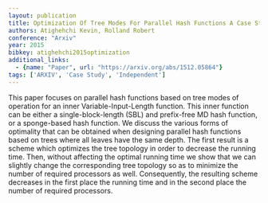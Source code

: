 ```yaml
---
layout: publication
title: Optimization Of Tree Modes For Parallel Hash Functions A Case Study
authors: Atighehchi Kevin, Rolland Robert
conference: "Arxiv"
year: 2015
bibkey: atighehchi2015optimization
additional_links:
  - {name: "Paper", url: "https://arxiv.org/abs/1512.05864"}
tags: ['ARXIV', 'Case Study', 'Independent']
---
```

This paper focuses on parallel hash functions based on tree modes of operation for an inner Variable-Input-Length function. This inner function can be either a single-block-length (SBL) and prefix-free MD hash function, or a sponge-based hash function. We discuss the various forms of optimality that can be obtained when designing parallel hash functions based on trees where all leaves have the same depth. The first result is a scheme which optimizes the tree topology in order to decrease the running time. Then, without affecting the optimal running time we show that we can slightly change the corresponding tree topology so as to minimize the number of required processors as well. Consequently, the resulting scheme decreases in the first place the running time and in the second place the number of required processors.
